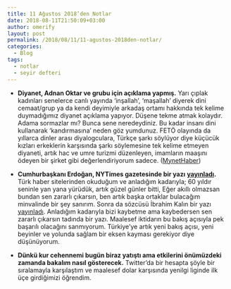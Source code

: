 ```yaml
---
title: 11 Ağustos 2018’den Notlar
date: 2018-08-11T21:50:09+03:00
author: omerify
layout: post
permalink: /2018/08/11/11-agustos-2018den-notlar/
categories:
  - Blog
tags:
  - notlar
  - seyir defteri
---
```


* **Diyanet, Adnan Oktar ve grubu için açıklama yapmış.** Yarı çıplak kadınları senelerce canlı yayında ‘inşallah’, ‘maşallah’ diyerek dini cemaat/grup ya da kendi deyimiyle arkadaş ortamı hakkında tek kelime duymadığımız diyanet açıklama yapıyor. Düşene tekme atmak kolaydır. Adama sormazlar mı? Bunca sene neredeydiniz. Bu kadar insanı dini kullanarak ‘kandırmasına’ neden göz yumdunuz. FETÖ olayında da yıllarca dinler arası diyalogculara, Türkçe şarkı söylüyor diye küçücük kızları erkeklerin karşısında şarkı söylemesine tek kelime etmeyen diyaneti, artık hac ve umre turizmi düzenleyen, imamların maaşını ödeyen bir şirket gibi değerlendiriyorum sadece. (<a href="http://www.mynet.com/haber/guncel/diyanet-ten-adnan-oktar-cikisi-kaosu-kullanarak-gencleri-kandirdi-4325306-1" target="_blank" rel="noreferrer noopener nofollow">MynetHaber</a>)

* **Cumhurbaşkanı Erdoğan, NYTimes gazetesinde bir yazı** <a href="https://www.nytimes.com/2018/08/10/opinion/turkey-erdogan-trump-crisis-sanctions.html" target="_blank" rel="noreferrer noopener nofollow"><strong>yayınladı</strong></a>**.** Türk haber sitelerinden okuduğum ve anladığım kadarıyla; 60 yıldır seninle yan yana yürüdük, artık güzel günler bitti, Eğer akıllı olmazsan bundan sen zararlı çıkarsın, ben artık başka ortaklar bulacağım minvalinde bir şey sanırım. Sonra da sözcüsü İbrahim Kalın bir yazı <a href="http://www.milliyet.com.tr/ibrahim-kalin-turkiye-bugun-daha-siyaset-2722996/" target="_blank" rel="noreferrer noopener nofollow">yayınladı</a>. Anladığım kadarıyla bizi kaybetme ama kaybedersen sen zararlı çıkarsın tadında bir yazı. Maalesef iktidarın bu bakış açısıyla pek başarılı olacağını sanmıyorum. Türkiye’ye artık yeni bakış açısı, yeni beyinler ve yolunda sağlam bir eksen kayması gerekiyor diye düşünüyorum.

* **Dünkü kur cehennemi bugün biraz yatıştı ama etkilerini önümüzdeki zamanda bakalım nasıl gösterecek.** Twitter’da bir hesapta şöyle bir sıralamayla karşılaştım ve maalesef dolar karşısında yenilgi liginde ilk üçe girdiğimizi öğrendim.